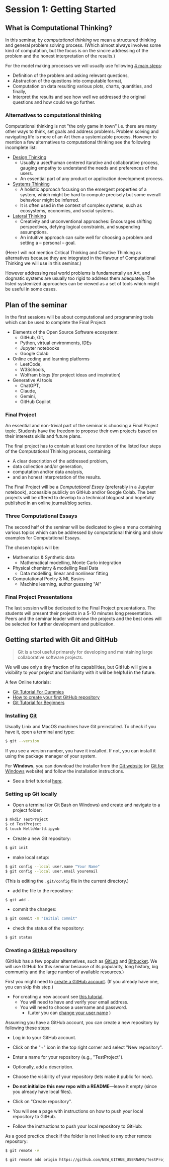 # Session 1: Getting Started

## What is Computational Thinking?

In this seminar, by *computational thinking* we mean a structured thinking and general problem solving process. (Which almost always involves some kind of computation, but the focus is on the sincire addressing of the problem and the honest interpretation of the results.)

For the model making processes we will usually use following [4 main steps](https://files.wolframcdn.com/pub/www.computerbasedmath.org/solution-helix-poster/cbm-helix-of-maths-poster-uk.pdf):

- Definition of the problem and asking relevant questions,
- Abstraction of the questions into computable format,
- Computation on data resulting various plots, charts, quantities, and finally,
- Interpret the results and see how well we addressed the original questions and how could we go further.

### Alternatives to computational thinking

Computational thinking is not "the only game in town" i.e. there are many other ways to think, set goals and address problems. Problem solving and navigating life is more of an Art then a systemizable process. However to mention a few alternatives to computational thinking see the following incomplete list:

- [Design Thinking](https://designthinkingmeite.web.unc.edu/wp-content/uploads/sites/22337/2020/02/Tim-Brown-Design-Thinking.pdf)
    - Usually a user/human centered itarative and collaborative process, gauging empathy to understand the needs and preferences of the users.
    - An essential part of any product or application development process.  
- [Systems Thinking](https://research.fit.edu/media/site-specific/researchfitedu/coast-climate-adaptation-library/climate-communications/psychology-amp-behavior/Meadows-2008.-Thinking-in-Systems.pdf)
    - A holistic approach focusing on the emergent properties of a system, which might be hard to compute precisely but some overall behaviour might be inferred.
    - It is often used in the context of complex systems, such as ecosystems, economies, and social systems.
- [Lateral Thinking](https://archive.org/details/seriouscreativity1992ocrgood/Serious-Creativity-1992-Ocr-Good/)
    - Creativity and unconventional approaches: Encourages shifting perspectives, defying logical constraints, and suspending assumptions.
    - An intuitive approach can suite well for choosing a problem and setting a – personal – goal.

(Here I will not mention Critical Thinking and Creative Thinking as alternatives because they are integrated in the flawour of Computational Thinking we will use in this seminar.)

However addressing real world problems is fundamentally an Art, and dogmatic systems are usually too rigid to address them adequately. The listed systemized approaches can be viewed as a set of tools which might be useful in some cases.

## Plan of the seminar

In the first sessions will be about computational and programming tools which can be used to complete the Final Project:
- Elements of the Open Source Software ecosystem:
    - GitHub, Git,
    - Python, virtual environments, IDEs
    - Jupyter notebooks
    - Google Colab
- Online coding and learning platforms 
    - LeetCode, 
    - W3Schools, 
    - Wolfram blogs (for project ideas and inspiration)
- Generative AI tools
    - ChatGPT, 
    - Claude, 
    - Gemini, 
    - GitHub Copilot

### Final Project

An essential and non-trivial part of the seminar is choosing a Final Project topic. Students have the freedom to propose their own projects based on their interests skills and future plans.

The final project has to contain at least one iteration of the listed four steps of the Computational Thinking process, containing:
- A clear description of the addressed problem,
- data collection and/or generation,
- computation and/or data analysis,
- and an honest interpretation of the results.

The Final Project will be a *Computational Essay* (preferably in a Jupyter notebook), accessible publicly on GitHub and/or Google Colab.
The best projects will be offered to develop to a technical blogpost and hopefully published in an online journal/blog series.

### Three Computational Essays

The second half of the seminar will be dedicated to give a menu containing various topics which can be addressed by computational thinking and show examples for Computational Essays.

The chosen topics will be:
- Mathematics & Synthetic data
    - Mathematical modelling, Monte Carlo integration
- Physical chemistry & modelling Real Data
    - Data modelling, linear and nonlinear fitting
- Computational Poetry & ML Basics
    - Machine learning, author guessing "AI"

### Final Project Presentations

The last session will be dedicated to the Final Project presentations. The students will present their projects in a 5-10 minutes long presentation. Peers and the seminar leader will review the projects and the best ones will be selected for further development and publication.

## Getting started with Git and GitHub

> Git is a tool useful primarely for developing and maintaining large collaborative software projects.

We will use only a tiny fraction of its capabilities, but GitHub will give a visibility to your project and familiarity with it will be helpful in the future.

A few Online tutorials:
- [Git Tutorial For Dummies](https://www.youtube.com/watch?v=mJ-qvsxPHpY)
- [How to create your first GitHub repository](https://www.youtube.com/watch?v=-RZ03WHqkaY)
- [Git Tutorial for Beginners](https://www.youtube.com/watch?v=8JJ101D3knE)

### Installing [Git](https://git-scm.com/)

Usually Linix and MacOS machines have Git preinstalled. To check if you have it, open a terminal and type:
```bash
$ git --version
```

If you see a version number, you have it installed. If not, you can install it using the package manager of your system.

For **Windows**, you can download the installer from the [Git website](https://git-scm.com/download/win) (or [Git for Windows](https://gitforwindows.org/) website) and follow the installation instructions.
- See a brief tutorial [here](https://www.youtube.com/watch?v=cweFdzKMeS0).

### Setting up Git locally

- Open a terminal (or Git Bash on Windows) and create and navigate to a project folder:
```bash
$ mkdir TestProject
$ cd TestProject
$ touch HelloWorld.ipynb
```

- Create a new Git repository:
```bash
$ git init
```

- make local setup:
```bash
$ git config --local user.name "Your Name"
$ git config --local user.email youremail
```
(This is editing the `.git/config` file in the current directory.)

- add the file to the repository:
```bash
$ git add .
```

- commit the changes:
```bash
$ git commit -m "Initial commit"
```

- check the status of the repository:
```bash
$ git status
```
### Creating a [GitHub](https://github.com/) repository

(GitHub has a few popular alternatives, such as [GitLab](https://gitlab.com/) and [Bitbucket](https://bitbucket.org/). We will use GitHub for this seminar because of its popularity, long history, big community and the large number of available resources.)

First you might need to [create a GitHub account](https://docs.github.com/en/get-started/start-your-journey/creating-an-account-on-github). (If you already have one, you can skip this step.)

- For creating a new account see [this tutorial](https://www.youtube.com/watch?v=h5cKAd94QNo).
    - You will need to have and verify your email address.
    - You will need to choose a username and password.
        - (Later you can [change your user name](https://docs.github.com/en/account-and-profile/setting-up-and-managing-your-personal-account-on-github/managing-user-account-settings/changing-your-github-username#changing-your-username) )

Assuming you have a GitHub account, you can create a new repository by following these steps:
- Log in to your GitHub account.
- Click on the "+" icon in the top right corner and select "New repository".
- Enter a name for your repository (e.g., "TestProject").
- Optionally, add a description.
- Choose the visibility of your repository (lets make it public for now).
- **Do not initialize this new repo with a README**—leave it empty (since you already have local files).
- Click on "Create repository".
- You will see a page with instructions on how to push your local repository to GitHub.

- Follow the instructions to push your local repository to GitHub:

As a good prectice check if the folder is not linked to any other remote repository:
```bash
$ git remote -v
```

```bash
$ git remote add origin https://github.com/NEW_GITHUB_USERNAME/TestProject.git
```


